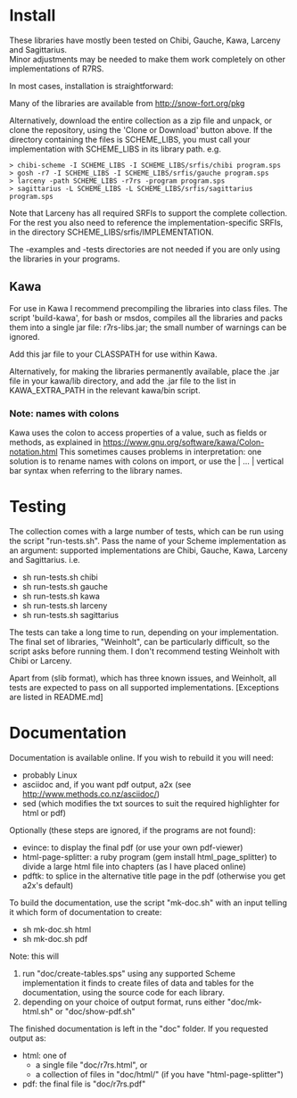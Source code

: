 # Install

These libraries have mostly been tested on Chibi, Gauche, Kawa, Larceny and Sagittarius.  
Minor adjustments may be needed to make them work completely on other implementations of R7RS.

In most cases, installation is straightforward:

Many of the libraries are available from http://snow-fort.org/pkg

Alternatively, download the entire collection as a zip file and unpack, or
clone the repository, using the 'Clone or Download' button above.  If the
directory containing the files is SCHEME_LIBS, you must call your
implementation with SCHEME_LIBS in its library path.  e.g.

    > chibi-scheme -I SCHEME_LIBS -I SCHEME_LIBS/srfis/chibi program.sps
    > gosh -r7 -I SCHEME_LIBS -I SCHEME_LIBS/srfis/gauche program.sps
    > larceny -path SCHEME_LIBS -r7rs -program program.sps
    > sagittarius -L SCHEME_LIBS -L SCHEME_LIBS/srfis/sagittarius program.sps

Note that Larceny has all required SRFIs to support the complete collection.
For the rest you also need to reference the implementation-specific SRFIs, 
in the directory SCHEME_LIBS/srfis/IMPLEMENTATION.

The -examples and -tests directories are not needed if you are only using the
libraries in your programs.

## Kawa

For use in Kawa I recommend precompiling the libraries into class files.  The
script 'build-kawa', for bash or msdos, compiles all the libraries and packs
them into a single jar file: r7rs-libs.jar; the small number of warnings can 
be ignored.

Add this jar file to your CLASSPATH for use within Kawa.

Alternatively, for making the libraries permanently available, place the .jar file in your 
kawa/lib directory, and add the .jar file to the list in KAWA_EXTRA_PATH in the relevant 
kawa/bin script.

### Note: names with colons

Kawa uses the colon to access properties of a value, such as fields or methods, 
as explained in   https://www.gnu.org/software/kawa/Colon-notation.html
This sometimes causes problems in interpretation: one solution is to rename
names with colons on import, or use the | ... | vertical bar syntax when
referring to the library names.


# Testing

The collection comes with a large number of tests, which can be run using the script "run-tests.sh".
Pass the name of your Scheme implementation as an argument: supported implementations are Chibi, 
Gauche, Kawa, Larceny and Sagittarius.  i.e.

* sh run-tests.sh chibi
* sh run-tests.sh gauche
* sh run-tests.sh kawa
* sh run-tests.sh larceny
* sh run-tests.sh sagittarius

The tests can take a long time to run, depending on your implementation.  The final set of 
libraries, "Weinholt", can be particularly difficult, so the script asks before running them. 
I don't recommend testing Weinholt with Chibi or Larceny.

Apart from (slib format), which has three known issues, and Weinholt, all tests are expected 
to pass on all supported implementations. [Exceptions are listed in README.md]


# Documentation

Documentation is available online.  If you wish to rebuild it you will need:

* probably Linux
* asciidoc and, if you want pdf output, a2x (see http://www.methods.co.nz/asciidoc/)
* sed (which modifies the txt sources to suit the required highlighter for html or pdf)

Optionally (these steps are ignored, if the programs are not found):

* evince: to display the final pdf (or use your own pdf-viewer)
* html-page-splitter: a ruby program (gem install html_page_splitter) to divide
  a large html file into chapters (as I have placed online)
* pdftk: to splice in the alternative title page in the pdf (otherwise you get a2x's default)

To build the documentation, use the script "mk-doc.sh" with an input telling it which 
form of documentation to create:

* sh mk-doc.sh html
* sh mk-doc.sh pdf

Note: this will

1. run "doc/create-tables.sps" using any supported Scheme implementation it finds to create 
   files of data and tables for the documentation, using the source code for each library.
2. depending on your choice of output format, runs either "doc/mk-html.sh" or "doc/show-pdf.sh"

The finished documentation is left in the "doc" folder.  If you requested output as:

* html: one of
  * a single file "doc/r7rs.html", or
  * a collection of files in "doc/html/" (if you have "html-page-splitter")
* pdf: the final file is "doc/r7rs.pdf"


